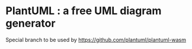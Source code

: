 # PlantUML : a free UML diagram generator

Special branch to be used by https://github.com/plantuml/plantuml-wasm
